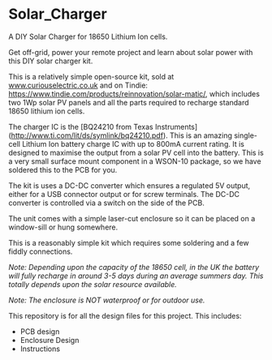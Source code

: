 # Solar_Charger
A DIY Solar Charger for 18650 Lithium Ion cells.

Get off-grid, power your remote project and learn about solar power with this DIY solar charger kit.

This is a relatively simple open-source kit, sold at www.curiouselectric.co.uk and on Tindie: https://www.tindie.com/products/reinnovation/solar-matic/, which includes two 1Wp solar PV panels and all the parts required to recharge standard 18650 lithium ion cells.

The charger IC is the [BQ24210 from Texas Instruments] (http://www.ti.com/lit/ds/symlink/bq24210.pdf). This is an amazing single-cell Lithium Ion battery charge IC with up to 800mA current rating. It is designed to maximise the output from a solar PV cell into the battery. This is a very small surface mount component in a WSON-10 package, so we have soldered this to the PCB for you.

The kit is uses a DC-DC converter which ensures a regulated 5V output, either for a USB connector output or for screw terminals. The DC-DC converter is controlled via a switch on the side of the PCB.

The unit comes with a simple laser-cut enclosure so it can be placed on a window-sill or hung somewhere.

This is a reasonably simple kit which requires some soldering and a few fiddly connections.

*Note: Depending upon the capacity of the 18650 cell, in the UK the battery will fully recharge in around 3-5 days during an average summers day. This totally depends upon the solar resource available.*

*Note: The enclosure is NOT waterproof or for outdoor use.*

This repository is for all the design files for this project.
This includes:

* PCB design
* Enclosure Design
* Instructions


